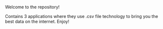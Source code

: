 Welcome to the repository!

Contains 3 applications where they use .csv file technology to bring you the best data on the internet.
Enjoy!